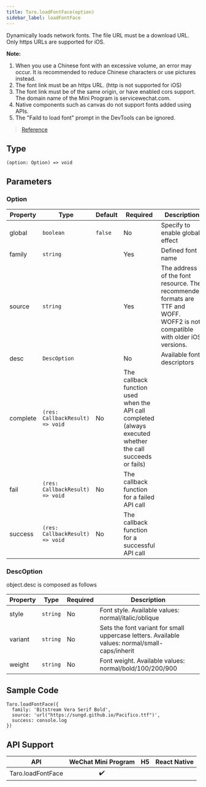 ```yaml
---
title: Taro.loadFontFace(option)
sidebar_label: loadFontFace
---
```


Dynamically loads network fonts. The file URL must be a download URL. Only https URLs are supported for iOS.

**Note:**

1. When you use a Chinese font with an excessive volume, an error may occur. It is recommended to reduce Chinese characters or use pictures instead.
2. The font link must be an https URL. (http is not supported for iOS)
3. The font link must be of the same origin, or have enabled cors support. The domain name of the Mini Program is servicewechat.com.
4. Native components such as canvas do not support fonts added using APIs.
5. The "Faild to load font" prompt in the DevTools can be ignored.

> [Reference](https://developers.weixin.qq.com/miniprogram/en/dev/api/ui/font/wx.loadFontFace.html)

## Type

```tsx
(option: Option) => void
```

## Parameters

### Option

<table>
  <thead>
    <tr>
      <th>Property</th>
      <th>Type</th>
      <th style={{ textAlign: "center"}}>Default</th>
      <th style={{ textAlign: "center"}}>Required</th>
      <th>Description</th>
    </tr>
  </thead>
  <tbody>
    <tr>
      <td>global</td>
      <td><code>boolean</code></td>
      <td style={{ textAlign: "center"}}><code>false</code></td>
      <td style={{ textAlign: "center"}}>No</td>
      <td>Specify to enable global effect</td>
    </tr>
    <tr>
      <td>family</td>
      <td><code>string</code></td>
      <td style={{ textAlign: "center"}}></td>
      <td style={{ textAlign: "center"}}>Yes</td>
      <td>Defined font name</td>
    </tr>
    <tr>
      <td>source</td>
      <td><code>string</code></td>
      <td style={{ textAlign: "center"}}></td>
      <td style={{ textAlign: "center"}}>Yes</td>
      <td>The address of the font resource. The recommended formats are TTF and WOFF. WOFF2 is not compatible with older iOS versions.</td>
    </tr>
    <tr>
      <td>desc</td>
      <td><code>DescOption</code></td>
      <td style={{ textAlign: "center"}}></td>
      <td style={{ textAlign: "center"}}>No</td>
      <td>Available font descriptors</td>
    </tr>
    <tr>
      <td>complete</td>
      <td><code>(res: CallbackResult) =&gt; void</code></td>
      <td style={{ textAlign: "center"}}>No</td>
      <td>The callback function used when the API call completed (always executed whether the call succeeds or fails)</td>
    </tr>
    <tr>
      <td>fail</td>
      <td><code>(res: CallbackResult) =&gt; void</code></td>
      <td style={{ textAlign: "center"}}>No</td>
      <td>The callback function for a failed API call</td>
    </tr>
    <tr>
      <td>success</td>
      <td><code>(res: CallbackResult) =&gt; void</code></td>
      <td style={{ textAlign: "center"}}>No</td>
      <td>The callback function for a successful API call</td>
    </tr>
  </tbody>
</table>

### DescOption

object.desc is composed as follows

<table>
  <thead>
    <tr>
      <th>Property</th>
      <th>Type</th>
      <th style={{ textAlign: "center"}}>Required</th>
      <th>Description</th>
    </tr>
  </thead>
  <tbody>
    <tr>
      <td>style</td>
      <td><code>string</code></td>
      <td style={{ textAlign: "center"}}>No</td>
      <td>Font style. Available values: normal/italic/oblique</td>
    </tr>
    <tr>
      <td>variant</td>
      <td><code>string</code></td>
      <td style={{ textAlign: "center"}}>No</td>
      <td>Sets the font variant for small uppercase letters. Available values: normal/small-caps/inherit</td>
    </tr>
    <tr>
      <td>weight</td>
      <td><code>string</code></td>
      <td style={{ textAlign: "center"}}>No</td>
      <td>Font weight. Available values: normal/bold/100/200/900</td>
    </tr>
  </tbody>
</table>

## Sample Code

```tsx
Taro.loadFontFace({
  family: 'Bitstream Vera Serif Bold',
  source: 'url("https://sungd.github.io/Pacifico.ttf")',
  success: console.log
})
```

## API Support

| API | WeChat Mini Program | H5 | React Native |
| :---: | :---: | :---: | :---: |
| Taro.loadFontFace | ✔️ |  |  |
